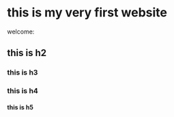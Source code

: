 # this is my very first website

welcome:

## this is h2

### this is h3

### this is h4

#### this is h5